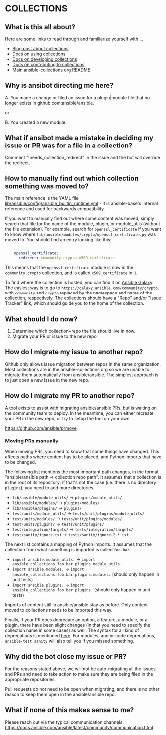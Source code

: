 # COLLECTIONS

## What is this all about?

Here are some links to read through and familiarize yourself with ...

* [Blog post about collections](https://www.ansible.com/blog/getting-started-with-ansible-collections)
* [Docs on using collections](https://docs.ansible.com/ansible/devel/user_guide/collections_using.html)
* [Docs on developing collections](https://docs.ansible.com/ansible/devel/dev_guide/developing_collections.html)
* [Docs on contributing to collections](https://docs.ansible.com/ansible/devel/community/contributing_maintained_collections.html)
* [Main ansible-collections org README](https://github.com/ansible-collections/overview/blob/master/README.rst)

## Why is ansibot directing me here?

A. You made a change or filed an issue for a plugin|module file that no longer exists in github.com:ansible/ansible.

or

B. You created a new module.

## What if ansibot made a mistake in deciding my issue or PR was for a file in a collection?

Comment "!needs_collection_redirect" in the issue and the bot will override the redirect.

## How to manually find out which collection something was moved to?

The main reference is the YAML file [lib/ansible/config/ansible_builtin_runtime.yml](https://github.com/ansible/ansible/blob/devel/lib/ansible/config/ansible_builtin_runtime.yml) - it is ansible-base's internal reference and used for backwards compatibility.

If you want to manually find out where some content was moved, simply search that file for the name of the module, plugin, or module_utils (without the file extension). For example, search for `openssl_certificate` if you want to know where `lib/ansible/modules/crypto/openssl_certificate.py` was moved to. You should find an entry looking like this:
```.yaml

    openssl_certificate:
      redirect: community.crypto.x509_certificate
```
This means that the `openssl_certificate` module is now in the `community.crypto` collection, and is called `x509_certificate` in it.

To find where the collection is hosted, you can find it on [Ansible Galaxy](https://galaxy.ansible.com/). The easiest way is to go to `https://galaxy.ansible.com/community/crypto`, with `community` and `crypto` replaced by the namespace and name of the collection, respectively. The collections should have a "Repo" and/or "Issue Tracker" link, which should guide you to the home of the collection.

## What should I do now?

1. Determine which collection+repo the file should live in now.
2. Migrate your PR or issue to the new repo

## How do I migrate my issue to another repo?

Github only allows issue migration between repos in the same organization. Most collections are in the ansible-collections org so we are unable
to migrate them automatically from ansible/ansible. The simplest approach is to just open a new issue in the new repo.

## How do I migrate my PR to another repo?

A tool exists to assist with migrating ansible/ansible PRs, but is waiting on the community team to deploy. In the meantime, you
can either recreate your PR in the new repo, or try to setup the tool on your own.

https://github.com/ansible/prmove

### Moving PRs manually

When moving PRs, you need to know that some things have changed. This affects paths where content has to be placed, and Python imports that have to be changed.

The following list mentions the most important path changes, in the format "ansible/ansible path -> collection repo path". It assumes that a collection is in the root of its repository; if that's not the case (i.e. there is no directory `plugins`), you need to add more directories.

- `lib/ansible/module_utils/` → `plugins/module_utils/`
- `lib/ansible/modules/` → `plugins/modules/`
- `lib/ansible/plugins/` → `plugins/`
- `test/units/module_utils/` → `tests/unit/plugins/module_utils/`
- `test/units/modules/` → `tests/unit/plugins/modules/`
- `test/units/plugins/` → `tests/unit/plugins/`
- `test/integration/targets/` → `tests/integration/targets/`
- `test/sanity/ignore.txt` → `tests/sanity/ignore-2.*.txt`

The next list contains a mapping of Python imports. It assumes that the collection from what something is imported is called `foo.bar`.

- `import ansible.module_utils.` → `import ansible_collections.foo.bar.plugins.module_utils.`
- `import ansible.modules.` → `import ansible_collections.foo.bar.plugins.modules.` (should only happen in unit tests)
- `import ansible.plugins.` → `import ansible_collections.foo.bar.plugins.` (should only happen in unit tests)

Imports of content still in ansible/ansible stay as before. Only content moved to collections needs to be imported this way.

Finally, if your PR does deprecate an option, a feature, a module, or a plugin, there have been slight changes (in that you need to specify the collection name in some cases) as well. The syntax for all kind of deprecations is mentioned [here](https://github.com/ansible-collections/overview/issues/45#issuecomment-645619042). For modules, and in-code deprecations, `ansible-test sanity` will also tell you if you missed something.

## Why did the bot close my issue or PR?

For the reasons stated above, we will not be auto-migrating all the issues and PRs and need to take action to make sure they are being
filed in the appropriate repositories.

Pull requests do not need to be open when migrating, and there is no other reason to keep them open in the ansible/ansible repo.

## What if none of this makes sense to me?

Please reach out via the typical communication channels: https://docs.ansible.com/ansible/latest/community/communication.html
